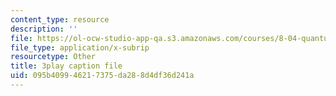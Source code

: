 ```yaml
---
content_type: resource
description: ''
file: https://ol-ocw-studio-app-qa.s3.amazonaws.com/courses/8-04-quantum-physics-i-spring-2016/095b409946217375da288d4df36d241a_Z4CSAWrzguY.srt
file_type: application/x-subrip
resourcetype: Other
title: 3play caption file
uid: 095b4099-4621-7375-da28-8d4df36d241a
---
```

